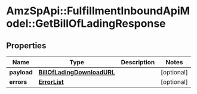 # AmzSpApi::FulfillmentInboundApiModel::GetBillOfLadingResponse

## Properties
Name | Type | Description | Notes
------------ | ------------- | ------------- | -------------
**payload** | [**BillOfLadingDownloadURL**](BillOfLadingDownloadURL.md) |  | [optional] 
**errors** | [**ErrorList**](ErrorList.md) |  | [optional] 

